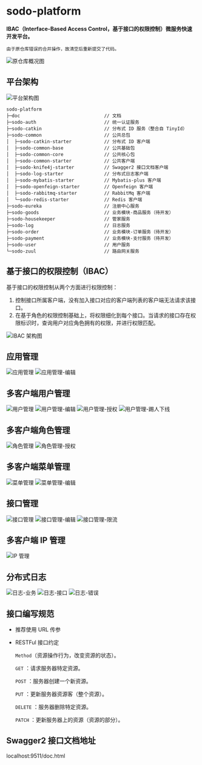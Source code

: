 # sodo-platform

**IBAC（Interface-Based Access Control，基于接口的权限控制）微服务快速开发平台。**

    由于原仓库错误的合并操作，故清空后重新提交了代码。

<img alt="原仓库概况图" src="https://images.gitee.com/uploads/images/2021/0813/163259_993d88d7_7701512.png">

## 平台架构

<img alt="平台架构图" src="./doc/平台架构.png">

    sodo-platform
    ├─doc 					            // 文档
    ├─sodo-auth 			            // 统一认证服务
    ├─sodo-catkin 				        // 分布式 ID 服务（整合自 TinyId）
    ├─sodo-common 					    // 公共总包
    │  ├─sodo-catkin-starter 		    // 分布式 ID 客户端
    │  ├─sodo-common-base 			    // 公共基础包
    │  ├─sodo-common-core 		        // 公共核心包
    │  ├─sodo-common-starter 	        // 公共客户端
    │  ├─sodo-knife4j-starter 	        // Swagger2 接口文档客户端
    │  ├─sodo-log-starter 		        // 分布式日志客户端
    │  ├─sodo-mybatis-starter 	        // Mybatis-plus 客户端
    │  ├─sodo-openfeign-starter         // Openfeign 客户端
    │  ├─sodo-rabbitmq-starter 		    // RabbitMq 客户端
    │  └─sodo-redis-starter 	        // Redis 客户端
    ├─sodo-eureka 					    // 注册中心服务
    ├─sodo-goods 				    	// 业务模块-商品服务（待开发）
    ├─sodo-housekeeper 			    	// 管家服务
    ├─sodo-log 			                // 日志服务
    ├─sodo-order 					    // 业务模块-订单服务（待开发）
    ├─sodo-payment 					    // 业务模块-支付服务（待开发）
    ├─sodo-user 					    // 用户服务
    └─sodo-zuul 					    // 路由网关服务

## 基于接口的权限控制（IBAC）

基于接口的权限控制从两个方面进行权限控制：

1. 控制接口所属客户端，没有加入接口对应的客户端列表的客户端无法请求该接口。
2. 在基于角色的权限控制基础上，将权限细化到每个接口。当请求的接口存在权限标识时，查询用户对应角色拥有的权限，并进行权限匹配。

<img alt="IBAC 架构图" src="doc/基于接口的权限控制.png">

## 应用管理

<img alt="应用管理" src="doc/应用管理.jpg">
<img alt="应用管理-编辑" src="doc/应用管理-编辑.png">

## 多客户端用户管理

<img alt="用户管理" src="doc/用户管理.png">
<img alt="用户管理-编辑" src="doc/用户管理-编辑.png">
<img alt="用户管理-授权" src="doc/用户管理-授权.png">
<img alt="用户管理-踢人下线" src="doc/用户管理-踢人下线.png">

## 多客户端角色管理

<img alt="角色管理" src="doc/角色管理.png">
<img alt="角色管理-授权" src="doc/角色管理-授权.png">

## 多客户端菜单管理

<img alt="菜单管理" src="doc/菜单管理.png">
<img alt="菜单管理-编辑" src="doc/菜单管理-编辑.png">

## 接口管理

<img alt="接口管理" src="doc/接口管理.png">
<img alt="接口管理-编辑" src="doc/接口管理-编辑.png">
<img alt="接口管理-限流" src="doc/接口管理-限流.png">

## 多客户端 IP 管理

<img alt="IP 管理" src="doc/IP 管理.png">

## 分布式日志

<img alt="日志-业务" src="doc/日志-业务.png">
<img alt="日志-接口" src="doc/日志-接口.png">
<img alt="日志-错误" src="doc/日志-错误.png">

## 接口编写规范

* 推荐使用 URL 传参
* RESTFul 接口约定

  `Method`（资源操作行为，改变资源的状态）。

  `GET` ：请求服务器特定资源。

  `POST` ：服务器创建一个新资源。

  `PUT` ：更新服务器资源客（整个资源）。

  `DELETE` ：服务器删除特定资源。

  `PATCH` ：更新服务器上的资源（资源的部分）。

## Swagger2 接口文档地址

localhost:9511/doc.html
